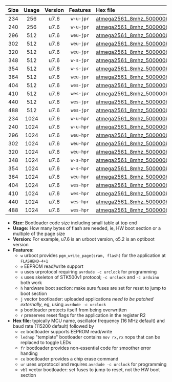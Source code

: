 |Size|Usage|Version|Features|Hex file|
|:-:|:-:|:-:|:-:|:--|
|234|256|u7.6|`w-u-jpr`|[atmega2561_8mhz_500000bps_ur_vbl.hex](https://raw.githubusercontent.com/stefanrueger/urboot/main/bootloaders/atmega2561/fcpu_8mhz/500000_bps/atmega2561_8mhz_500000bps_ur_vbl.hex)|
|240|256|u7.6|`w-u-jpr`|[atmega2561_8mhz_500000bps_lednop_ur_vbl.hex](https://raw.githubusercontent.com/stefanrueger/urboot/main/bootloaders/atmega2561/fcpu_8mhz/500000_bps/atmega2561_8mhz_500000bps_lednop_ur_vbl.hex)|
|296|512|u7.6|`weu-jpr`|[atmega2561_8mhz_500000bps_ee_ur_vbl.hex](https://raw.githubusercontent.com/stefanrueger/urboot/main/bootloaders/atmega2561/fcpu_8mhz/500000_bps/atmega2561_8mhz_500000bps_ee_ur_vbl.hex)|
|302|512|u7.6|`weu-jpr`|[atmega2561_8mhz_500000bps_ee_lednop_ur_vbl.hex](https://raw.githubusercontent.com/stefanrueger/urboot/main/bootloaders/atmega2561/fcpu_8mhz/500000_bps/atmega2561_8mhz_500000bps_ee_lednop_ur_vbl.hex)|
|320|512|u7.6|`weu-jpr`|[atmega2561_8mhz_500000bps_ee_lednop_fr_ur_vbl.hex](https://raw.githubusercontent.com/stefanrueger/urboot/main/bootloaders/atmega2561/fcpu_8mhz/500000_bps/atmega2561_8mhz_500000bps_ee_lednop_fr_ur_vbl.hex)|
|348|512|u7.6|`w-s-jpr`|[atmega2561_8mhz_500000bps_vbl.hex](https://raw.githubusercontent.com/stefanrueger/urboot/main/bootloaders/atmega2561/fcpu_8mhz/500000_bps/atmega2561_8mhz_500000bps_vbl.hex)|
|354|512|u7.6|`w-s-jpr`|[atmega2561_8mhz_500000bps_lednop_vbl.hex](https://raw.githubusercontent.com/stefanrueger/urboot/main/bootloaders/atmega2561/fcpu_8mhz/500000_bps/atmega2561_8mhz_500000bps_lednop_vbl.hex)|
|364|512|u7.6|`weu-jpr`|[atmega2561_8mhz_500000bps_ee_lednop_fr_ce_ur_vbl.hex](https://raw.githubusercontent.com/stefanrueger/urboot/main/bootloaders/atmega2561/fcpu_8mhz/500000_bps/atmega2561_8mhz_500000bps_ee_lednop_fr_ce_ur_vbl.hex)|
|404|512|u7.6|`wes-jpr`|[atmega2561_8mhz_500000bps_ee_vbl.hex](https://raw.githubusercontent.com/stefanrueger/urboot/main/bootloaders/atmega2561/fcpu_8mhz/500000_bps/atmega2561_8mhz_500000bps_ee_vbl.hex)|
|410|512|u7.6|`wes-jpr`|[atmega2561_8mhz_500000bps_ee_lednop_vbl.hex](https://raw.githubusercontent.com/stefanrueger/urboot/main/bootloaders/atmega2561/fcpu_8mhz/500000_bps/atmega2561_8mhz_500000bps_ee_lednop_vbl.hex)|
|440|512|u7.6|`wes-jpr`|[atmega2561_8mhz_500000bps_ee_lednop_fr_vbl.hex](https://raw.githubusercontent.com/stefanrueger/urboot/main/bootloaders/atmega2561/fcpu_8mhz/500000_bps/atmega2561_8mhz_500000bps_ee_lednop_fr_vbl.hex)|
|488|512|u7.6|`wes-jpr`|[atmega2561_8mhz_500000bps_ee_lednop_fr_ce_vbl.hex](https://raw.githubusercontent.com/stefanrueger/urboot/main/bootloaders/atmega2561/fcpu_8mhz/500000_bps/atmega2561_8mhz_500000bps_ee_lednop_fr_ce_vbl.hex)|
|234|1024|u7.6|`w-u-hpr`|[atmega2561_8mhz_500000bps_ur.hex](https://raw.githubusercontent.com/stefanrueger/urboot/main/bootloaders/atmega2561/fcpu_8mhz/500000_bps/atmega2561_8mhz_500000bps_ur.hex)|
|240|1024|u7.6|`w-u-hpr`|[atmega2561_8mhz_500000bps_lednop_ur.hex](https://raw.githubusercontent.com/stefanrueger/urboot/main/bootloaders/atmega2561/fcpu_8mhz/500000_bps/atmega2561_8mhz_500000bps_lednop_ur.hex)|
|296|1024|u7.6|`weu-hpr`|[atmega2561_8mhz_500000bps_ee_ur.hex](https://raw.githubusercontent.com/stefanrueger/urboot/main/bootloaders/atmega2561/fcpu_8mhz/500000_bps/atmega2561_8mhz_500000bps_ee_ur.hex)|
|302|1024|u7.6|`weu-hpr`|[atmega2561_8mhz_500000bps_ee_lednop_ur.hex](https://raw.githubusercontent.com/stefanrueger/urboot/main/bootloaders/atmega2561/fcpu_8mhz/500000_bps/atmega2561_8mhz_500000bps_ee_lednop_ur.hex)|
|320|1024|u7.6|`weu-hpr`|[atmega2561_8mhz_500000bps_ee_lednop_fr_ur.hex](https://raw.githubusercontent.com/stefanrueger/urboot/main/bootloaders/atmega2561/fcpu_8mhz/500000_bps/atmega2561_8mhz_500000bps_ee_lednop_fr_ur.hex)|
|348|1024|u7.6|`w-s-hpr`|[atmega2561_8mhz_500000bps.hex](https://raw.githubusercontent.com/stefanrueger/urboot/main/bootloaders/atmega2561/fcpu_8mhz/500000_bps/atmega2561_8mhz_500000bps.hex)|
|354|1024|u7.6|`w-s-hpr`|[atmega2561_8mhz_500000bps_lednop.hex](https://raw.githubusercontent.com/stefanrueger/urboot/main/bootloaders/atmega2561/fcpu_8mhz/500000_bps/atmega2561_8mhz_500000bps_lednop.hex)|
|364|1024|u7.6|`weu-hpr`|[atmega2561_8mhz_500000bps_ee_lednop_fr_ce_ur.hex](https://raw.githubusercontent.com/stefanrueger/urboot/main/bootloaders/atmega2561/fcpu_8mhz/500000_bps/atmega2561_8mhz_500000bps_ee_lednop_fr_ce_ur.hex)|
|404|1024|u7.6|`wes-hpr`|[atmega2561_8mhz_500000bps_ee.hex](https://raw.githubusercontent.com/stefanrueger/urboot/main/bootloaders/atmega2561/fcpu_8mhz/500000_bps/atmega2561_8mhz_500000bps_ee.hex)|
|410|1024|u7.6|`wes-hpr`|[atmega2561_8mhz_500000bps_ee_lednop.hex](https://raw.githubusercontent.com/stefanrueger/urboot/main/bootloaders/atmega2561/fcpu_8mhz/500000_bps/atmega2561_8mhz_500000bps_ee_lednop.hex)|
|440|1024|u7.6|`wes-hpr`|[atmega2561_8mhz_500000bps_ee_lednop_fr.hex](https://raw.githubusercontent.com/stefanrueger/urboot/main/bootloaders/atmega2561/fcpu_8mhz/500000_bps/atmega2561_8mhz_500000bps_ee_lednop_fr.hex)|
|488|1024|u7.6|`wes-hpr`|[atmega2561_8mhz_500000bps_ee_lednop_fr_ce.hex](https://raw.githubusercontent.com/stefanrueger/urboot/main/bootloaders/atmega2561/fcpu_8mhz/500000_bps/atmega2561_8mhz_500000bps_ee_lednop_fr_ce.hex)|

- **Size:** Bootloader code size including small table at top end
- **Usage:** How many bytes of flash are needed, ie, HW boot section or a multiple of the page size
- **Version:** For example, u7.6 is an urboot version, o5.2 is an optiboot version
- **Features:**
  + `w` urboot provides `pgm_write_page(sram, flash)` for the application at `FLASHEND-4+1`
  + `e` EEPROM read/write support
  + `u` uses urprotocol requiring `avrdude -c urclock` for programming
  + `s` uses skeleton of STK500v1 protocol; `-c urclock` and `-c arduino` both work
  + `h` hardware boot section: make sure fuses are set for reset to jump to boot section
  + `j` vector bootloader: uploaded applications *need to be patched externally*, eg, using `avrdude -c urclock`
  + `p` bootloader protects itself from being overwritten
  + `r` preserves reset flags for the application in the register R2
- **Hex file:** typically MCU name, oscillator frequency (16 MHz default) and baud rate (115200 default) followed by
  + `ee` bootloader supports EEPROM read/write
  + `lednop` "template" bootloader contains `mov rx,rx` nops that can be replaced to toggle LEDs
  + `fr` bootloader provides non-essential code for smoother error handing
  + `ce` bootloader provides a chip erase command
  + `ur` uses urprotocol and requires `avrdude -c urclock` for programming
  + `vbl` vector bootloader: set fuses to jump to reset, not the HW boot section
